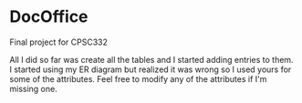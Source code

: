 # DocOffice

Final project for CPSC332

All I did so far was create all the tables and I started adding entries to them. I started using my ER diagram but realized it was wrong so I used yours for some of the attributes. Feel free to modify any of the attributes if I'm missing one.
